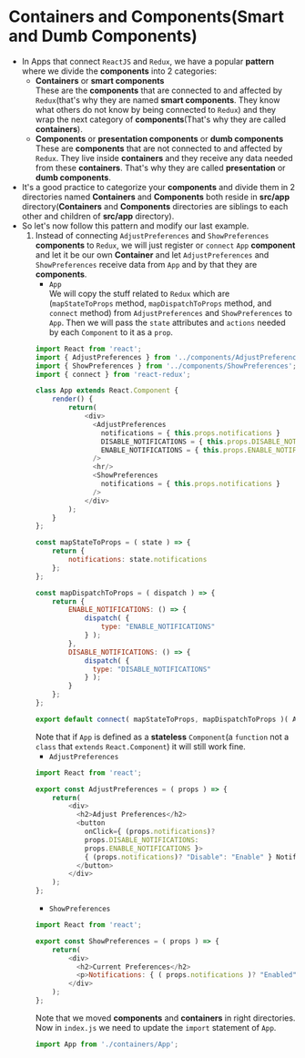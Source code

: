 # Containers and Components(Smart and Dumb Components)
* In Apps that connect ` ReactJS ` and ` Redux `, we have a popular **pattern** where we divide the **components** into 2 categories:
    * **Containers** or **smart components**  
    These are the **components** that are connected to and affected by ` Redux `(that's why they are named **smart components**. They know what others do not know by being connected to ` Redux `) and they wrap the next category of **components**(That's why they are called **containers**).
    * **Components** or **presentation components** or **dumb components**  
    These are **components** that are not connected to and affected by ` Redux `. They live inside **containers** and they receive any data needed from these **containers**. That's why they are called **presentation** or **dumb components**.
* It's a good practice to categorize your **components** and divide them in 2 directories named **Containers** and **Components** both reside in **src/app** directory(**Containers** and **Components** directories are siblings to each other and children of **src/app** directory).
* So let's now follow this pattern and modify our last example.
    1. Instead of connecting ` AdjustPreferences ` and ` ShowPreferences ` **components** to ` Redux `, we will just register or ` connect ` ` App ` **component** and let it be our own **Container** and let ` AdjustPreferences ` and ` ShowPreferences ` receive data from ` App ` and by that they are **components**.
        * ` App `  
        We will copy the stuff related to ` Redux ` which are (` mapStateToProps ` method, ` mapDispatchToProps ` method, and ` connect ` method) from ` AdjustPreferences ` and ` ShowPreferences ` to ` App `. Then we will pass the ` state ` attributes and ` actions ` needed by each ` Component ` to it as a ` prop `.
        ```js
        import React from 'react';
        import { AdjustPreferences } from '../components/AdjustPreferences';
        import { ShowPreferences } from '../components/ShowPreferences';
        import { connect } from 'react-redux';

        class App extends React.Component {
            render() {
                return(
                    <div>
                      <AdjustPreferences
                        notifications = { this.props.notifications }
                        DISABLE_NOTIFICATIONS = { this.props.DISABLE_NOTIFICATIONS }
                        ENABLE_NOTIFICATIONS = { this.props.ENABLE_NOTIFICATIONS }
                      />
                      <hr/>
                      <ShowPreferences 
                        notifications = { this.props.notifications }
                      />
                    </div>
                );
            }
        };

        const mapStateToProps = ( state ) => {
            return {
                notifications: state.notifications
            };
        };

        const mapDispatchToProps = ( dispatch ) => {
            return {
                ENABLE_NOTIFICATIONS: () => {
                    dispatch( {
                        type: "ENABLE_NOTIFICATIONS"
                    } );
                },
                DISABLE_NOTIFICATIONS: () => {
                    dispatch( {
                      type: "DISABLE_NOTIFICATIONS"
                    } );
                }
            };
        };

        export default connect( mapStateToProps, mapDispatchToProps )( App );
        ```
        Note that if ` App ` is defined as a **stateless** ` Component `(a ` function ` not a ` class ` that ` extends ` ` React.Component `) it will still work fine.
        * ` AdjustPreferences `
        ```js
        import React from 'react';

        export const AdjustPreferences = ( props ) => {
            return(
                <div>
                  <h2>Adjust Preferences</h2>
                  <button 
                    onClick={ (props.notifications)? 
                    props.DISABLE_NOTIFICATIONS: 
                    props.ENABLE_NOTIFICATIONS }>
                    { (props.notifications)? "Disable": "Enable" } Notifications
                  </button>
                </div>
            );
        };
        ```
        * ` ShowPreferences `
        ```js
        import React from 'react';

        export const ShowPreferences = ( props ) => {
            return(
                <div>
                  <h2>Current Preferences</h2>
                  <p>Notifications: { ( props.notifications )? "Enabled": "Disabled" }</p>
                </div>
            );
        };
        ```
        Note that we moved **components** and **containers** in right directories. Now in ` index.js ` we need to update the ` import ` statement of ` App `.
        ```js
        import App from './containers/App';
        ```
